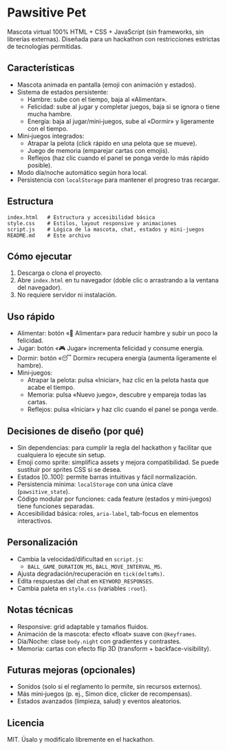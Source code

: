 # Pawsitive Pet

Mascota virtual 100% HTML + CSS + JavaScript (sin frameworks, sin librerías externas). Diseñada para un hackathon con restricciones estrictas de tecnologías permitidas.

## Características

- Mascota animada en pantalla (emoji con animación y estados).
- Sistema de estados persistente:
  - Hambre: sube con el tiempo, baja al «Alimentar».
  - Felicidad: sube al jugar y completar juegos, baja si se ignora o tiene mucha hambre.
  - Energía: baja al jugar/mini‑juegos, sube al «Dormir» y ligeramente con el tiempo.
- Mini‑juegos integrados:
  - Atrapar la pelota (click rápido en una pelota que se mueve).
  - Juego de memoria (emparejar cartas con emojis).
  - Reflejos (haz clic cuando el panel se ponga verde lo más rápido posible).
- Modo día/noche automático según hora local.
- Persistencia con `localStorage` para mantener el progreso tras recargar.

## Estructura

```
index.html   # Estructura y accesibilidad básica
style.css    # Estilos, layout responsive y animaciones
script.js    # Lógica de la mascota, chat, estados y mini‑juegos
README.md    # Este archivo
```

## Cómo ejecutar

1. Descarga o clona el proyecto.
2. Abre `index.html` en tu navegador (doble clic o arrastrando a la ventana del navegador).
3. No requiere servidor ni instalación.

## Uso rápido

- Alimentar: botón «🍖 Alimentar» para reducir hambre y subir un poco la felicidad.
- Jugar: botón «🎮 Jugar» incrementa felicidad y consume energía.
- Dormir: botón «😴 Dormir» recupera energía (aumenta ligeramente el hambre).
- Mini‑juegos: 
  - Atrapar la pelota: pulsa «Iniciar», haz clic en la pelota hasta que acabe el tiempo.
  - Memoria: pulsa «Nuevo juego», descubre y empareja todas las cartas.
  - Reflejos: pulsa «Iniciar» y haz clic cuando el panel se ponga verde.

## Decisiones de diseño (por qué)

- Sin dependencias: para cumplir la regla del hackathon y facilitar que cualquiera lo ejecute sin setup.
- Emoji como sprite: simplifica assets y mejora compatibilidad. Se puede sustituir por sprites CSS si se desea.
- Estados [0..100]: permite barras intuitivas y fácil normalización.
- Persistencia mínima: `localStorage` con una única clave (`pawsitive_state`).
- Código modular por funciones: cada feature (estados y mini‑juegos) tiene funciones separadas.
- Accesibilidad básica: roles, `aria-label`, tab-focus en elementos interactivos.

## Personalización

- Cambia la velocidad/dificultad en `script.js`:
  - `BALL_GAME_DURATION_MS`, `BALL_MOVE_INTERVAL_MS`.
- Ajusta degradación/recuperación en `tick(deltaMs)`.
- Edita respuestas del chat en `KEYWORD_RESPONSES`.
- Cambia paleta en `style.css` (variables `:root`).

## Notas técnicas

- Responsive: grid adaptable y tamaños fluidos.
- Animación de la mascota: efecto «float» suave con `@keyframes`.
- Día/Noche: clase `body.night` con gradientes y contrastes.
- Memoria: cartas con efecto flip 3D (transform + backface-visibility).

## Futuras mejoras (opcionales)

- Sonidos (solo si el reglamento lo permite, sin recursos externos).
- Más mini‑juegos (p. ej., Simon dice, clicker de recompensas).
- Estados avanzados (limpieza, salud) y eventos aleatorios.

## Licencia

MIT. Úsalo y modifícalo libremente en el hackathon.